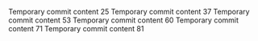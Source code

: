 Temporary commit content 25
Temporary commit content 37
Temporary commit content 53
Temporary commit content 60
Temporary commit content 71
Temporary commit content 81
